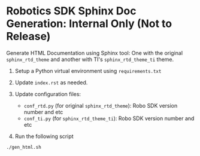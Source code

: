 # Robotics SDK Sphinx Doc Generation: Internal Only (Not to Release)

Generate HTML Documentation using Sphinx tool: One with the original `sphinx_rtd_theme` and another with TI's `sphinx_rtd_theme_ti` theme.

1. Setup a Python virtual environment using `requirements.txt`

2. Update `index.rst` as needed.

3. Update configuration files:
    - `conf_rtd.py` (for original `sphinx_rtd_theme`): Robo SDK version number and etc
    - `conf_ti.py` (for `sphinx_rtd_theme_ti`): Robo SDK version number and etc

4. Run the following script
```sh
./gen_html.sh
```